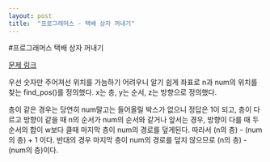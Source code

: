 ```yaml
---
layout: post
title:  "프로그래머스 - 택배 상자 꺼내기"
---
```


#프로그래머스 택배 상자 꺼내기

[문제 링크](https://school.programmers.co.kr/learn/courses/30/lessons/389478?language=python3)

우선 숫자만 주어져선 위치를 가늠하기 어려우니 알기 쉽게 좌표로 n과 num의 위치를 찾는 find_pos()를 정의했다. x는 층, y는 순서, z는 방향으로 정의했다.

층이 같은 경우는 당연히 num말고는 들어올릴 박스가 없으니 정답은 1이 되고, 층이 다르고 방향이 같을 때 n의 순서가 num의 순서와 같거나 앞서는 경우, 방향이 다를 때 두 순서의 합이 w보다 클때 마지막 층이 num의 경로를 덮게된다. 따라서 (n의 층) - (num의 층) + 1 이다. 반대의 경우 마지막 층이 num의 경로를 덮지 않으므로 (n의 층) - (num의 층)이다.
